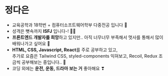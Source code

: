 # 정다은

- 교육공학과 18학번 + 컴퓨터소프트웨어학부 다중전공 입니다 📝
- 성격은 뼛속까지 **ISFJ** 입니다-! 🙆‍♀️
- **프론트엔드 개발자를 희망**하고 있지만.. 아직 너무너무 부족해서 멋사를 통해서 많이 배워나가고 싶어요 🙌
- **HTML, CSS, Javascript, React**를 주로 공부하고 있고,  
  추가로 요즘은 Tailwind CSS, styled-components 익혀보고, Recoil, Redux 조금씩 공부해보는 중입니다.. 👀
- 코딩 외에는 **운전, 운동, 드라마 보는 거** 좋아해요 ❣
